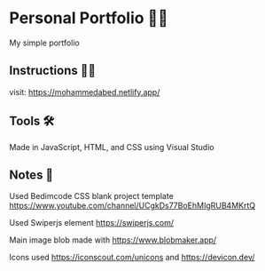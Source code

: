 # Personal Portfolio 👩‍💻
My simple portfolio

<!-- How to play -->
## Instructions 👨‍🏫 ##
visit: https://mohammedabed.netlify.app/

<!-- Tools -->
## Tools 🛠 ##

Made in JavaScript, HTML, and CSS using Visual Studio

<!-- Creds -->
## Notes 📝 ##


Used Bedimcode CSS blank project template https://www.youtube.com/channel/UCgkDs77BoEhMIgRUB4MKrtQ

Used Swiperjs element https://swiperjs.com/

Main image blob made with https://www.blobmaker.app/

Icons used https://iconscout.com/unicons and https://devicon.dev/
